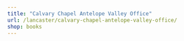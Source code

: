 ```yaml
---
title: "Calvary Chapel Antelope Valley Office"
url: /lancaster/calvary-chapel-antelope-valley-office/
shop: books
---
```

